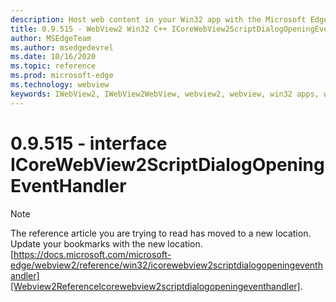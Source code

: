 ```yaml
---
description: Host web content in your Win32 app with the Microsoft Edge WebView2 control
title: 0.9.515 - WebView2 Win32 C++ ICoreWebView2ScriptDialogOpeningEventHandler
author: MSEdgeTeam
ms.author: msedgedevrel
ms.date: 10/16/2020
ms.topic: reference
ms.prod: microsoft-edge
ms.technology: webview
keywords: IWebView2, IWebView2WebView, webview2, webview, win32 apps, win32, edge, ICoreWebView2, ICoreWebView2Controller, browser control, edge html
---
```


# 0.9.515 - interface ICoreWebView2ScriptDialogOpeningEventHandler 

> [!NOTE]
> The reference article you are trying to read has moved to a new location.  
> Update your bookmarks with the new location.  
> [https://docs.microsoft.com/microsoft-edge/webview2/reference/win32/icorewebview2scriptdialogopeningeventhandler][Webview2ReferenceIcorewebview2scriptdialogopeningeventhandler].  

[Webview2ReferenceIcorewebview2scriptdialogopeningeventhandler]: /microsoft-edge/webview2/reference/win32/icorewebview2scriptdialogopeningeventhandler "interface ICoreWebView2ScriptDialogOpeningEventHandler | Microsoft Docs"
